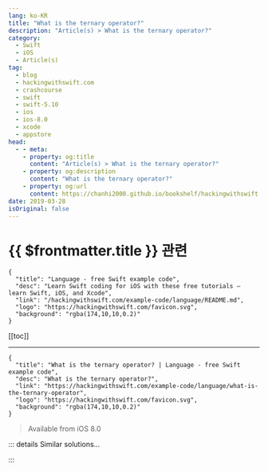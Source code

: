 ```yaml
---
lang: ko-KR
title: "What is the ternary operator?"
description: "Article(s) > What is the ternary operator?"
category:
  - Swift
  - iOS
  - Article(s)
tag: 
  - blog
  - hackingwithswift.com
  - crashcourse
  - swift
  - swift-5.10
  - ios
  - ios-8.0
  - xcode
  - appstore
head:
  - - meta:
    - property: og:title
      content: "Article(s) > What is the ternary operator?"
    - property: og:description
      content: "What is the ternary operator?"
    - property: og:url
      content: https://chanhi2000.github.io/bookshelf/hackingwithswift.com/example-code/language/what-is-the-ternary-operator.html
date: 2019-03-28
isOriginal: false
---
```


# {{ $frontmatter.title }} 관련

```component VPCard
{
  "title": "Language - free Swift example code",
  "desc": "Learn Swift coding for iOS with these free tutorials – learn Swift, iOS, and Xcode",
  "link": "/hackingwithswift.com/example-code/language/README.md",
  "logo": "https://hackingwithswift.com/favicon.svg",
  "background": "rgba(174,10,10,0.2)"
}
```

[[toc]]

---

```component VPCard
{
  "title": "What is the ternary operator? | Language - free Swift example code",
  "desc": "What is the ternary operator?",
  "link": "https://hackingwithswift.com/example-code/language/what-is-the-ternary-operator",
  "logo": "https://hackingwithswift.com/favicon.svg",
  "background": "rgba(174,10,10,0.2)"
}
```

> Available from iOS 8.0

<!-- TODO: 작성 -->

<!-- 
The ternary operator allows you to run a check and return one of two values depending on the result of that check – it has the name “ternary” because it works with three values rather than two or one like other operators. You’ll often see it written as `?:` but in practice the `?` and `:` are used separately.

Like I said, the ternary operator is used with three values: the check to run, what to return if the check is true, and what to return if the check is false. For example, if we had a `score` constant that contained an integer, we could make a `result` constant equal either to “Pass” or “Fail” depending on the value of `score`:

```swift
let score = 88
let result = score > 85 ? "Pass" : "Fail"
```

You can read that ternary as “if score is greater than 85 return Pass otherwise return Fail.” Because `score` was set to 88, `result` will be set to Pass.

The ternary operator usually makes your code harder to read and understand, so it doesn’t get much use.

-->

::: details Similar solutions…

<!--
/example-code/language/how-to-use-operator-overloading">How to use operator overloading 
/example-code/language/what-is-the-nil-coalescing-operator">What is the nil coalescing operator? 
/example-code/uikit/how-to-add-drag-and-drop-to-your-app">How to add drag and drop to your app 
/example-code/language/whats-the-difference-between-equalsequals-and-equalsequalsequals">What’s the difference between == and ===? 
/example-code/language/how-to-calculate-division-remainder-using-modulo">How to calculate division remainder using modulo</a>
-->

:::

